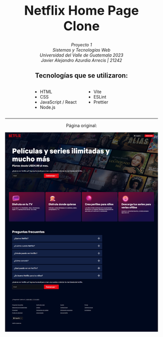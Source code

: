 <h1 align="center" style="font-size: 3em;">Netflix Home Page Clone</h1>
<div align="center" style="font-style: italic">
Proyecto 1 <br/>
Sistemas y Tecnologías Web <br/>
Universidad del Valle de Guatemala 2023 <br/>
Javier Alejandro Azurdia Arrecis | 21242 <br/>
</div>

<div style="display: flex; justify-content: center; flex-direction: column; align-items: center">
<h2 style="font-size: 1.5em;">
    Tecnologías que se utilizaron:
</h2>
<ul style=" column-count: 2; column-gap: 4em;">
    <li>HTML</li>
    <li>CSS</li>
    <li>JavaScript / React</li>
    <li>Node.js</li>
    <li>Vite</li>
    <li>ESLint</li>
    <li>Prettier</li>
</ul>
</div>
<hr/>
<div align="center" style="font-size: 1em">
    Página original: 
    <br/>
    
![Screenshot de la página original](Pagina-original.png)

</div>
